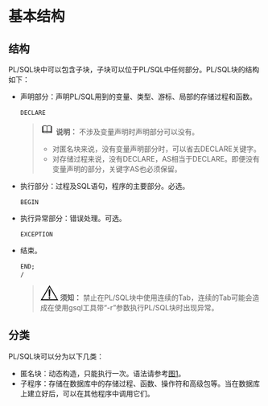 # 基本结构

## 结构<a name="zh-cn_topic_0237122217_zh-cn_topic_0059778559_s764fc3b756ed40e6a5ad9af5559feafa"></a>

PL/SQL块中可以包含子块，子块可以位于PL/SQL中任何部分。PL/SQL块的结构如下：

-   声明部分：声明PL/SQL用到的变量、类型、游标、局部的存储过程和函数。

    ```
    DECLARE
    ```

    >![](public_sys-resources/icon-note.png) **说明：**
    >不涉及变量声明时声明部分可以没有。
    >-   对匿名块来说，没有变量声明部分时，可以省去DECLARE关键字。
    >-   对存储过程来说，没有DECLARE，AS相当于DECLARE。即便没有变量声明的部分，关键字AS也必须保留。

-   执行部分：过程及SQL语句，程序的主要部分。必选。

    ```
    BEGIN
    ```

-   执行异常部分：错误处理。可选。

    ```
    EXCEPTION
    ```

-   结束。

    ```
    END;
    /
    ```

    >![](public_sys-resources/icon-notice.png) **须知：**
    >禁止在PL/SQL块中使用连续的Tab，连续的Tab可能会造成在使用gsql工具带“-r”参数执行PL/SQL块时出现异常。


## 分类<a name="zh-cn_topic_0237122217_zh-cn_topic_0059778559_se3799278381c4fcc9654d957d2f87ba0"></a>

PL/SQL块可以分为以下几类：

-   匿名块：动态构造，只能执行一次。语法请参考[图1](匿名块.md#zh-cn_topic_0237122218_zh-cn_topic_0059779171_f19ed9f384e0646f29744951d7eec8c3b)。
-   子程序：存储在数据库中的存储过程、函数、操作符和高级包等。当在数据库上建立好后，可以在其他程序中调用它们。
